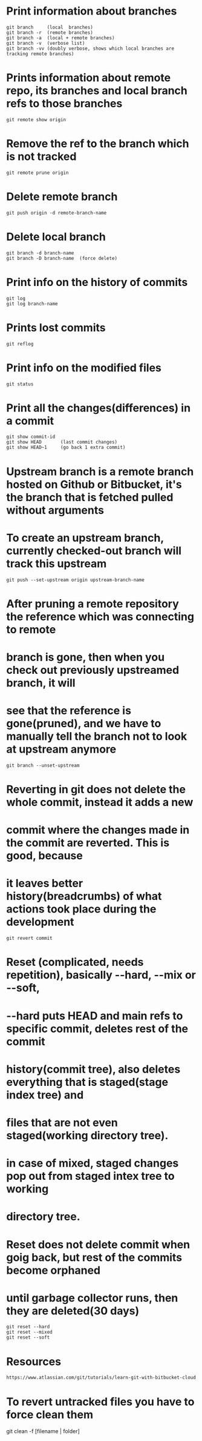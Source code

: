 # Print information about branches 
    git branch     (local  branches)
    git branch -r  (remote branches)
    git branch -a  (local + remote branches)
    git branch -v  (verbose list)
    git branch -vv (doubly verbose, shows which local branches are tracking remote branches)

# Prints information about remote repo, its branches and local branch refs to those branches
    git remote show origin

# Remove the ref to the branch which is not tracked 
    git remote prune origin 

# Delete remote branch 
    git push origin -d remote-branch-name  

# Delete local branch 
    git branch -d branch-name
    git branch -D branch-name  (force delete)

# Print info on the history of commits 
    git log   
    git log branch-name

# Prints lost commits
    git reflog

# Print info on the modified files
    git status

# Print all the changes(differences) in a commit
    git show commit-id
    git show HEAD       (last commit changes)
    git show HEAD~1     (go back 1 extra commit)

# Upstream branch is a remote branch hosted on Github or Bitbucket, it's the branch that is fetched pulled without arguments
# To create an upstream branch, currently checked-out branch will track this upstream
    git push --set-upstream origin upstream-branch-name 

# After pruning a remote repository the reference which was connecting to remote
# branch is gone, then when you check out previously upstreamed branch, it will
# see that the reference is gone(pruned), and we have to manually tell the branch not to look at upstream anymore 
    git branch --unset-upstream

# Reverting in git does not delete the whole commit, instead it adds a new
# commit where the changes made in the commit are reverted. This is good, because
# it leaves better history(breadcrumbs) of what actions took place during the development
    git revert commit

# Reset (complicated, needs repetition), basically --hard, --mix or --soft, 
# --hard puts HEAD and main refs to specific commit, deletes rest of the commit
# history(commit tree), also deletes everything that is staged(stage index tree) and 
# files that are not even staged(working directory tree).
# in case of mixed, staged changes pop out from staged intex tree to working
# directory tree.
# Reset does not delete commit when goig back, but rest of the commits become orphaned
# until garbage collector runs, then they are deleted(30 days)
    git reset --hard
    git reset --mixed
    git reset --soft


# Resources
    https://www.atlassian.com/git/tutorials/learn-git-with-bitbucket-cloud

# To revert untracked files you have to force clean them
git clean -f [filename | folder] 
